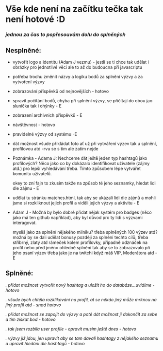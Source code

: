 # Vše kde není na začítku tečka tak není hotové :D #
### _jednou za čas to popřesouvám dolu do splněných_ ###


## Nesplněné: ##

- vytvořit logo a identitu (Adam J vezmu) - jestli se ti chce tak udělat i obrázky pro jednotlivé věci ale to až do budoucna při javascriptu

- potřeba trochu změnit názvy a logiku bodů za splnění výzvy a za vytvoření výzvy

- zobrazování příspěvků od nejnovějších - hotovo

- spravit počítání bodů, chyba při splnění výzvy, se přičítají do obou jao sluníčka tak i ohýnky - E
  
- zobrazení archivnich příspěvků - E

- návštěvnost - hotovo

- pravidelné výzvy od systému -E

- dát možnost všude přikládat foto ať už při vytváření výzev tak u splnění, profilovou atd -rvu se s tím ale zatím nejde

- Poznámka - Adama J: Nechceme dát ještě jeden typ hashtagů jako profilových? Něco jako co by dokázalo identifikovat uživatele (zájmy atd.) pro lepší vyhledávání třeba. Tímto způsobem lépe vytvářet komunitu uživatelů.

    okey to zní fajn to zkusím takže na způsob té jeho seznamky, hledat lidi dle zájmu - E

- udělat tu stránku matches.html, tak aby se ukázali lidi dle zájmů a mohli jsme si rozkliknout jejich profil a viděli jejich výzvy a aktivitu - E

- Adam J - Možná by bylo dobré přidat nějak systém pro badges (něco jako má ten github například), aby byl důvod pro ty lidi s výzvami interagovat. 

    myslíš jako za splnění nějakého milníku? třeba splněných 100 výzev atd? možná by se dali udělat bonusy později za splnění techto cílů, třeba stříbrný, zlatý atd rámeček kolem profilovky, případně odznáček na      profil nebo před jméno ohledně splnění tak aby se to zobrazovalo při jeho psaní výzev třeba jako je na twitchi když máš VIP, Moderátora atd - E

## Splněné: ##

_. přidat možnost vytvořit nový hashtag a uložit ho do databáze...uvidíme - hotovo_

_. všude bych chtěla rozklikavání na profil, at se někdo jiný může mrknou na jiný profil atd - snad hotovo_

_. přidat možnost se zapojit do výzvy a poté dát možnost ji dokončit za sebe a tím získat bod - hotovo_

_. tak jsem rozbila user profile - opravit musím ještě dnes - hotovo_

_. výzvy již jdou, jen upravit aby se tam davali hashtagy z nějakého seznamu a upravit hledání dle hashtagů - hotovo_

